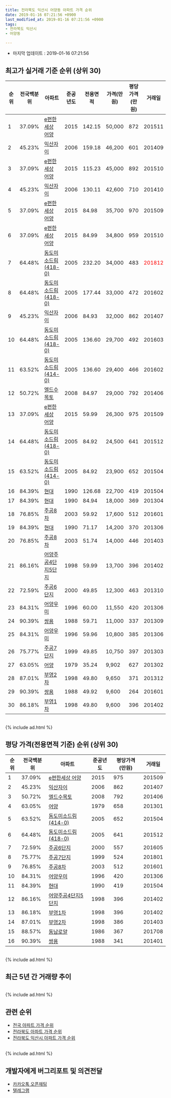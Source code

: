 ```yaml
---
title: 전라북도 익산시 어양동 아파트 가격 순위
date: 2019-01-16 07:21:56 +0900
last_modified_at: 2019-01-16 07:21:56 +0900
tags:
- 전라북도 익산시
- 어양동

---
```


* 마지막 업데이트 : 2019-01-16 07:21:56

## 최고가 실거래 기준 순위 (상위 30)


|순위|전국백분위|아파트|준공년도|전용면적|가격(만원)|평당가격(만원)|거래일|
|---|---|---|---|---|---|---|---|
|1|37.09%|[e편한세상 어양](https://search.naver.com/search.naver?query=%EC%A0%84%EB%9D%BC%EB%B6%81%EB%8F%84+%EC%9D%B5%EC%82%B0%EC%8B%9C+%EC%96%B4%EC%96%91%EB%8F%99+e%ED%8E%B8%ED%95%9C%EC%84%B8%EC%83%81+%EC%96%B4%EC%96%91)|2015|142.15|50,000|872|201511|
|2|45.23%|[익산자이](https://search.naver.com/search.naver?query=%EC%A0%84%EB%9D%BC%EB%B6%81%EB%8F%84+%EC%9D%B5%EC%82%B0%EC%8B%9C+%EC%96%B4%EC%96%91%EB%8F%99+%EC%9D%B5%EC%82%B0%EC%9E%90%EC%9D%B4)|2006|159.18|46,200|601|201409|
|3|37.09%|[e편한세상 어양](https://search.naver.com/search.naver?query=%EC%A0%84%EB%9D%BC%EB%B6%81%EB%8F%84+%EC%9D%B5%EC%82%B0%EC%8B%9C+%EC%96%B4%EC%96%91%EB%8F%99+e%ED%8E%B8%ED%95%9C%EC%84%B8%EC%83%81+%EC%96%B4%EC%96%91)|2015|115.23|45,000|892|201510|
|4|45.23%|[익산자이](https://search.naver.com/search.naver?query=%EC%A0%84%EB%9D%BC%EB%B6%81%EB%8F%84+%EC%9D%B5%EC%82%B0%EC%8B%9C+%EC%96%B4%EC%96%91%EB%8F%99+%EC%9D%B5%EC%82%B0%EC%9E%90%EC%9D%B4)|2006|130.11|42,600|710|201410|
|5|37.09%|[e편한세상 어양](https://search.naver.com/search.naver?query=%EC%A0%84%EB%9D%BC%EB%B6%81%EB%8F%84+%EC%9D%B5%EC%82%B0%EC%8B%9C+%EC%96%B4%EC%96%91%EB%8F%99+e%ED%8E%B8%ED%95%9C%EC%84%B8%EC%83%81+%EC%96%B4%EC%96%91)|2015|84.98|35,700|970|201509|
|6|37.09%|[e편한세상 어양](https://search.naver.com/search.naver?query=%EC%A0%84%EB%9D%BC%EB%B6%81%EB%8F%84+%EC%9D%B5%EC%82%B0%EC%8B%9C+%EC%96%B4%EC%96%91%EB%8F%99+e%ED%8E%B8%ED%95%9C%EC%84%B8%EC%83%81+%EC%96%B4%EC%96%91)|2015|84.99|34,800|959|201510|
|7|64.48%|[동도미소드림(418-0)](https://search.naver.com/search.naver?query=%EC%A0%84%EB%9D%BC%EB%B6%81%EB%8F%84+%EC%9D%B5%EC%82%B0%EC%8B%9C+%EC%96%B4%EC%96%91%EB%8F%99+%EB%8F%99%EB%8F%84%EB%AF%B8%EC%86%8C%EB%93%9C%EB%A6%BC%28418-0%29)|2005|232.20|34,000|483|<span style="color:red">201812</span>|
|8|64.48%|[동도미소드림(418-0)](https://search.naver.com/search.naver?query=%EC%A0%84%EB%9D%BC%EB%B6%81%EB%8F%84+%EC%9D%B5%EC%82%B0%EC%8B%9C+%EC%96%B4%EC%96%91%EB%8F%99+%EB%8F%99%EB%8F%84%EB%AF%B8%EC%86%8C%EB%93%9C%EB%A6%BC%28418-0%29)|2005|177.44|33,000|472|201602|
|9|45.23%|[익산자이](https://search.naver.com/search.naver?query=%EC%A0%84%EB%9D%BC%EB%B6%81%EB%8F%84+%EC%9D%B5%EC%82%B0%EC%8B%9C+%EC%96%B4%EC%96%91%EB%8F%99+%EC%9D%B5%EC%82%B0%EC%9E%90%EC%9D%B4)|2006|84.93|32,000|862|201407|
|10|64.48%|[동도미소드림(418-0)](https://search.naver.com/search.naver?query=%EC%A0%84%EB%9D%BC%EB%B6%81%EB%8F%84+%EC%9D%B5%EC%82%B0%EC%8B%9C+%EC%96%B4%EC%96%91%EB%8F%99+%EB%8F%99%EB%8F%84%EB%AF%B8%EC%86%8C%EB%93%9C%EB%A6%BC%28418-0%29)|2005|136.60|29,700|492|201603|
|11|63.52%|[동도미소드림(414-0)](https://search.naver.com/search.naver?query=%EC%A0%84%EB%9D%BC%EB%B6%81%EB%8F%84+%EC%9D%B5%EC%82%B0%EC%8B%9C+%EC%96%B4%EC%96%91%EB%8F%99+%EB%8F%99%EB%8F%84%EB%AF%B8%EC%86%8C%EB%93%9C%EB%A6%BC%28414-0%29)|2005|136.60|29,400|466|201602|
|12|50.72%|[엘드수목토](https://search.naver.com/search.naver?query=%EC%A0%84%EB%9D%BC%EB%B6%81%EB%8F%84+%EC%9D%B5%EC%82%B0%EC%8B%9C+%EC%96%B4%EC%96%91%EB%8F%99+%EC%97%98%EB%93%9C%EC%88%98%EB%AA%A9%ED%86%A0)|2008|84.97|29,000|792|201406|
|13|37.09%|[e편한세상 어양](https://search.naver.com/search.naver?query=%EC%A0%84%EB%9D%BC%EB%B6%81%EB%8F%84+%EC%9D%B5%EC%82%B0%EC%8B%9C+%EC%96%B4%EC%96%91%EB%8F%99+e%ED%8E%B8%ED%95%9C%EC%84%B8%EC%83%81+%EC%96%B4%EC%96%91)|2015|59.99|26,300|975|201509|
|14|64.48%|[동도미소드림(418-0)](https://search.naver.com/search.naver?query=%EC%A0%84%EB%9D%BC%EB%B6%81%EB%8F%84+%EC%9D%B5%EC%82%B0%EC%8B%9C+%EC%96%B4%EC%96%91%EB%8F%99+%EB%8F%99%EB%8F%84%EB%AF%B8%EC%86%8C%EB%93%9C%EB%A6%BC%28418-0%29)|2005|84.92|24,500|641|201512|
|15|63.52%|[동도미소드림(414-0)](https://search.naver.com/search.naver?query=%EC%A0%84%EB%9D%BC%EB%B6%81%EB%8F%84+%EC%9D%B5%EC%82%B0%EC%8B%9C+%EC%96%B4%EC%96%91%EB%8F%99+%EB%8F%99%EB%8F%84%EB%AF%B8%EC%86%8C%EB%93%9C%EB%A6%BC%28414-0%29)|2005|84.92|23,900|652|201504|
|16|84.39%|[현대](https://search.naver.com/search.naver?query=%EC%A0%84%EB%9D%BC%EB%B6%81%EB%8F%84+%EC%9D%B5%EC%82%B0%EC%8B%9C+%EC%96%B4%EC%96%91%EB%8F%99+%ED%98%84%EB%8C%80)|1990|126.68|22,700|419|201504|
|17|84.39%|[현대](https://search.naver.com/search.naver?query=%EC%A0%84%EB%9D%BC%EB%B6%81%EB%8F%84+%EC%9D%B5%EC%82%B0%EC%8B%9C+%EC%96%B4%EC%96%91%EB%8F%99+%ED%98%84%EB%8C%80)|1990|84.94|18,000|369|201304|
|18|76.85%|[주공8차](https://search.naver.com/search.naver?query=%EC%A0%84%EB%9D%BC%EB%B6%81%EB%8F%84+%EC%9D%B5%EC%82%B0%EC%8B%9C+%EC%96%B4%EC%96%91%EB%8F%99+%EC%A3%BC%EA%B3%B58%EC%B0%A8)|2003|59.92|17,600|512|201601|
|19|84.39%|[현대](https://search.naver.com/search.naver?query=%EC%A0%84%EB%9D%BC%EB%B6%81%EB%8F%84+%EC%9D%B5%EC%82%B0%EC%8B%9C+%EC%96%B4%EC%96%91%EB%8F%99+%ED%98%84%EB%8C%80)|1990|71.17|14,200|370|201306|
|20|76.85%|[주공8차](https://search.naver.com/search.naver?query=%EC%A0%84%EB%9D%BC%EB%B6%81%EB%8F%84+%EC%9D%B5%EC%82%B0%EC%8B%9C+%EC%96%B4%EC%96%91%EB%8F%99+%EC%A3%BC%EA%B3%B58%EC%B0%A8)|2003|51.74|14,000|446|201403|
|21|86.16%|[어양주공4단지5단지](https://search.naver.com/search.naver?query=%EC%A0%84%EB%9D%BC%EB%B6%81%EB%8F%84+%EC%9D%B5%EC%82%B0%EC%8B%9C+%EC%96%B4%EC%96%91%EB%8F%99+%EC%96%B4%EC%96%91%EC%A3%BC%EA%B3%B54%EB%8B%A8%EC%A7%805%EB%8B%A8%EC%A7%80)|1998|59.99|13,700|396|201402|
|22|72.59%|[주공6단지](https://search.naver.com/search.naver?query=%EC%A0%84%EB%9D%BC%EB%B6%81%EB%8F%84+%EC%9D%B5%EC%82%B0%EC%8B%9C+%EC%96%B4%EC%96%91%EB%8F%99+%EC%A3%BC%EA%B3%B56%EB%8B%A8%EC%A7%80)|2000|49.85|12,300|463|201310|
|23|84.31%|[어양우미](https://search.naver.com/search.naver?query=%EC%A0%84%EB%9D%BC%EB%B6%81%EB%8F%84+%EC%9D%B5%EC%82%B0%EC%8B%9C+%EC%96%B4%EC%96%91%EB%8F%99+%EC%96%B4%EC%96%91%EC%9A%B0%EB%AF%B8)|1996|60.00|11,550|420|201306|
|24|90.39%|[쌍용](https://search.naver.com/search.naver?query=%EC%A0%84%EB%9D%BC%EB%B6%81%EB%8F%84+%EC%9D%B5%EC%82%B0%EC%8B%9C+%EC%96%B4%EC%96%91%EB%8F%99+%EC%8C%8D%EC%9A%A9)|1988|59.71|11,000|337|201309|
|25|84.31%|[어양우미](https://search.naver.com/search.naver?query=%EC%A0%84%EB%9D%BC%EB%B6%81%EB%8F%84+%EC%9D%B5%EC%82%B0%EC%8B%9C+%EC%96%B4%EC%96%91%EB%8F%99+%EC%96%B4%EC%96%91%EC%9A%B0%EB%AF%B8)|1996|59.96|10,800|385|201306|
|26|75.77%|[주공7단지](https://search.naver.com/search.naver?query=%EC%A0%84%EB%9D%BC%EB%B6%81%EB%8F%84+%EC%9D%B5%EC%82%B0%EC%8B%9C+%EC%96%B4%EC%96%91%EB%8F%99+%EC%A3%BC%EA%B3%B57%EB%8B%A8%EC%A7%80)|1999|49.85|10,750|397|201303|
|27|63.05%|[어양](https://search.naver.com/search.naver?query=%EC%A0%84%EB%9D%BC%EB%B6%81%EB%8F%84+%EC%9D%B5%EC%82%B0%EC%8B%9C+%EC%96%B4%EC%96%91%EB%8F%99+%EC%96%B4%EC%96%91)|1979|35.24|9,902|627|201302|
|28|87.01%|[부영2차](https://search.naver.com/search.naver?query=%EC%A0%84%EB%9D%BC%EB%B6%81%EB%8F%84+%EC%9D%B5%EC%82%B0%EC%8B%9C+%EC%96%B4%EC%96%91%EB%8F%99+%EB%B6%80%EC%98%812%EC%B0%A8)|1998|49.80|9,650|371|201312|
|29|90.39%|[쌍용](https://search.naver.com/search.naver?query=%EC%A0%84%EB%9D%BC%EB%B6%81%EB%8F%84+%EC%9D%B5%EC%82%B0%EC%8B%9C+%EC%96%B4%EC%96%91%EB%8F%99+%EC%8C%8D%EC%9A%A9)|1988|49.92|9,600|264|201601|
|30|86.18%|[부영1차](https://search.naver.com/search.naver?query=%EC%A0%84%EB%9D%BC%EB%B6%81%EB%8F%84+%EC%9D%B5%EC%82%B0%EC%8B%9C+%EC%96%B4%EC%96%91%EB%8F%99+%EB%B6%80%EC%98%811%EC%B0%A8)|1998|49.80|9,600|396|201402|


<br>
{% include ad.html %}
<br>

## 평당 가격(전용면적 기준) 순위 (상위 30)


|순위|전국백분위|아파트|준공년도|평당가격(만원)|거래일|
|---|---|---|---|---|---|
|1|37.09%|[e편한세상 어양](https://search.naver.com/search.naver?query=%EC%A0%84%EB%9D%BC%EB%B6%81%EB%8F%84+%EC%9D%B5%EC%82%B0%EC%8B%9C+%EC%96%B4%EC%96%91%EB%8F%99+e%ED%8E%B8%ED%95%9C%EC%84%B8%EC%83%81+%EC%96%B4%EC%96%91)|2015|975|201509|
|2|45.23%|[익산자이](https://search.naver.com/search.naver?query=%EC%A0%84%EB%9D%BC%EB%B6%81%EB%8F%84+%EC%9D%B5%EC%82%B0%EC%8B%9C+%EC%96%B4%EC%96%91%EB%8F%99+%EC%9D%B5%EC%82%B0%EC%9E%90%EC%9D%B4)|2006|862|201407|
|3|50.72%|[엘드수목토](https://search.naver.com/search.naver?query=%EC%A0%84%EB%9D%BC%EB%B6%81%EB%8F%84+%EC%9D%B5%EC%82%B0%EC%8B%9C+%EC%96%B4%EC%96%91%EB%8F%99+%EC%97%98%EB%93%9C%EC%88%98%EB%AA%A9%ED%86%A0)|2008|792|201406|
|4|63.05%|[어양](https://search.naver.com/search.naver?query=%EC%A0%84%EB%9D%BC%EB%B6%81%EB%8F%84+%EC%9D%B5%EC%82%B0%EC%8B%9C+%EC%96%B4%EC%96%91%EB%8F%99+%EC%96%B4%EC%96%91)|1979|658|201301|
|5|63.52%|[동도미소드림(414-0)](https://search.naver.com/search.naver?query=%EC%A0%84%EB%9D%BC%EB%B6%81%EB%8F%84+%EC%9D%B5%EC%82%B0%EC%8B%9C+%EC%96%B4%EC%96%91%EB%8F%99+%EB%8F%99%EB%8F%84%EB%AF%B8%EC%86%8C%EB%93%9C%EB%A6%BC%28414-0%29)|2005|652|201504|
|6|64.48%|[동도미소드림(418-0)](https://search.naver.com/search.naver?query=%EC%A0%84%EB%9D%BC%EB%B6%81%EB%8F%84+%EC%9D%B5%EC%82%B0%EC%8B%9C+%EC%96%B4%EC%96%91%EB%8F%99+%EB%8F%99%EB%8F%84%EB%AF%B8%EC%86%8C%EB%93%9C%EB%A6%BC%28418-0%29)|2005|641|201512|
|7|72.59%|[주공6단지](https://search.naver.com/search.naver?query=%EC%A0%84%EB%9D%BC%EB%B6%81%EB%8F%84+%EC%9D%B5%EC%82%B0%EC%8B%9C+%EC%96%B4%EC%96%91%EB%8F%99+%EC%A3%BC%EA%B3%B56%EB%8B%A8%EC%A7%80)|2000|557|201605|
|8|75.77%|[주공7단지](https://search.naver.com/search.naver?query=%EC%A0%84%EB%9D%BC%EB%B6%81%EB%8F%84+%EC%9D%B5%EC%82%B0%EC%8B%9C+%EC%96%B4%EC%96%91%EB%8F%99+%EC%A3%BC%EA%B3%B57%EB%8B%A8%EC%A7%80)|1999|524|201801|
|9|76.85%|[주공8차](https://search.naver.com/search.naver?query=%EC%A0%84%EB%9D%BC%EB%B6%81%EB%8F%84+%EC%9D%B5%EC%82%B0%EC%8B%9C+%EC%96%B4%EC%96%91%EB%8F%99+%EC%A3%BC%EA%B3%B58%EC%B0%A8)|2003|512|201601|
|10|84.31%|[어양우미](https://search.naver.com/search.naver?query=%EC%A0%84%EB%9D%BC%EB%B6%81%EB%8F%84+%EC%9D%B5%EC%82%B0%EC%8B%9C+%EC%96%B4%EC%96%91%EB%8F%99+%EC%96%B4%EC%96%91%EC%9A%B0%EB%AF%B8)|1996|420|201306|
|11|84.39%|[현대](https://search.naver.com/search.naver?query=%EC%A0%84%EB%9D%BC%EB%B6%81%EB%8F%84+%EC%9D%B5%EC%82%B0%EC%8B%9C+%EC%96%B4%EC%96%91%EB%8F%99+%ED%98%84%EB%8C%80)|1990|419|201504|
|12|86.16%|[어양주공4단지5단지](https://search.naver.com/search.naver?query=%EC%A0%84%EB%9D%BC%EB%B6%81%EB%8F%84+%EC%9D%B5%EC%82%B0%EC%8B%9C+%EC%96%B4%EC%96%91%EB%8F%99+%EC%96%B4%EC%96%91%EC%A3%BC%EA%B3%B54%EB%8B%A8%EC%A7%805%EB%8B%A8%EC%A7%80)|1998|396|201402|
|13|86.18%|[부영1차](https://search.naver.com/search.naver?query=%EC%A0%84%EB%9D%BC%EB%B6%81%EB%8F%84+%EC%9D%B5%EC%82%B0%EC%8B%9C+%EC%96%B4%EC%96%91%EB%8F%99+%EB%B6%80%EC%98%811%EC%B0%A8)|1998|396|201402|
|14|87.01%|[부영2차](https://search.naver.com/search.naver?query=%EC%A0%84%EB%9D%BC%EB%B6%81%EB%8F%84+%EC%9D%B5%EC%82%B0%EC%8B%9C+%EC%96%B4%EC%96%91%EB%8F%99+%EB%B6%80%EC%98%812%EC%B0%A8)|1998|386|201403|
|15|88.57%|[동남로얄](https://search.naver.com/search.naver?query=%EC%A0%84%EB%9D%BC%EB%B6%81%EB%8F%84+%EC%9D%B5%EC%82%B0%EC%8B%9C+%EC%96%B4%EC%96%91%EB%8F%99+%EB%8F%99%EB%82%A8%EB%A1%9C%EC%96%84)|1986|367|201708|
|16|90.39%|[쌍용](https://search.naver.com/search.naver?query=%EC%A0%84%EB%9D%BC%EB%B6%81%EB%8F%84+%EC%9D%B5%EC%82%B0%EC%8B%9C+%EC%96%B4%EC%96%91%EB%8F%99+%EC%8C%8D%EC%9A%A9)|1988|341|201401|


<br>
{% include ad.html %}
<br>

## 최근 5년 간 거래량 추이


<div style="width:100%;">
    <canvas id="deal_progress" height="250"></canvas>
</div>

<script>
new Chart(document.getElementById("deal_progress"), {
    type: 'line',
    data: {
        labels: ['201401','201402','201403','201404','201405','201406','201407','201408','201409','201410','201411','201412','201501','201502','201503','201504','201505','201506','201507','201508','201509','201510','201511','201512','201601','201602','201603','201604','201605','201606','201607','201608','201609','201610','201611','201612','201701','201702','201703','201704','201705','201706','201707','201708','201709','201710','201711','201712','201801','201802','201803','201804','201805','201806','201807','201808','201809','201810','201811','201812','201901'],
        datasets: [{
            label: '실거래 수',
            pointRadius: 1,
            data: [47, 64, 58, 52, 38, 43, 51, 51, 50, 51, 54, 54, 47, 40, 69, 60, 38, 71, 71, 69, 57, 70, 57, 41, 42, 72, 76, 65, 60, 64, 59, 74, 72, 67, 52, 50, 41, 72, 84, 57, 63, 56, 62, 56, 60, 68, 51, 34, 64, 47, 57, 36, 46, 46, 32, 61, 46, 56, 35, 23, 2],
            borderColor: "rgba(255, 201, 14, 1)",
            backgroundColor: "rgba(255, 201, 14, 0.5)",
            fill: true,
        }]
    },
    options: {
        responsive: true,
        title: {
            display: true,
            text: '5년간 거래량 추이'
        },
        tooltips: {
            mode: 'index',
            intersect: false,
        },
        hover: {
            mode: 'nearest',
            intersect: true
        },
        scales: {
            xAxes: [{
                display: true,
                scaleLabel: {
                    display: true,
                    labelString: '년/월'
                }
            }],
            yAxes: [{
                display: true,
                ticks: {
                    suggestedMin: 0,
                },
                scaleLabel: {
                    display: true,
                    labelString: '실거래 수'
                }
            }]
        }
    }
});

</script>


<br>
{% include ad.html %}
<br>

## 관련 순위

- [전국 아파트 가격 순위](https://inasie.github.io/apt-ranking/전국)
- [전라북도 아파트 가격 순위](https://inasie.github.io/apt-ranking/전라북도)
- [전라북도 익산시 아파트 가격 순위](https://inasie.github.io/apt-ranking/전라북도-익산시)


<br>
{% include ad.html %}
<br>

## 개발자에게 버그리포트 및 의견전달

- [카카오톡 오픈채팅](https://open.kakao.com/o/gLJUAP4)
- [텔레그램](https://t.me/inasie)

